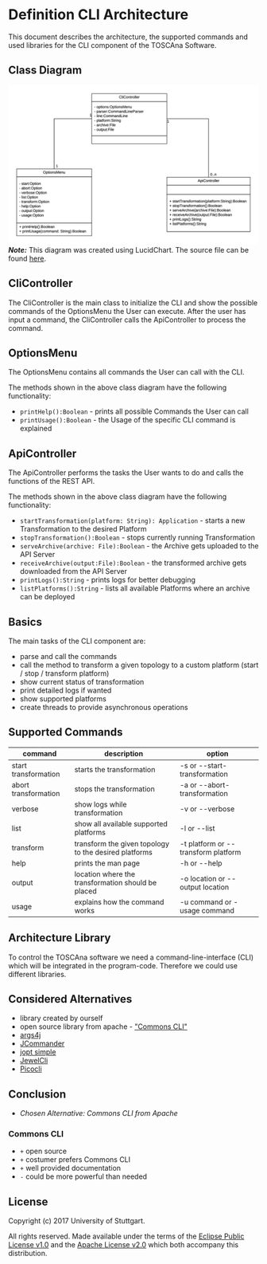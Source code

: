 # Definition CLI Architecture
This document describes the architecture, the supported commands and used libraries for the CLI component of the TOSCAna Software.

## Class Diagram
![Class Diagram](img/cli_class_diagram.png)
***Note:*** This diagram was created using LucidChart. The source file can be found [here](https://www.lucidchart.com/invitations/accept/6c4ca4c7-d79a-4fee-82ba-6a79e2971f39).

## CliController

The CliController is the main class to initialize the CLI and show the possible commands of the OptionsMenu the User can execute. After the user has input a command, the CliController calls the ApiController to process the command.

## OptionsMenu
The OptionsMenu contains all commands the User can call with the CLI.

The methods shown in the above class diagram have the following functionality:
* `printHelp():Boolean` - prints all possible Commands the User can call
* `printUsage():Boolean` - the Usage of the specific CLI command is explained

## ApiController
The ApiController performs the tasks the User wants to do and calls the functions of the REST API.

The methods shown in the above class diagram have the following functionality:
* `startTransformation(platform: String): Application` - starts a new Transformation to the desired Platform
* `stopTransformation():Boolean` - stops currently running Transformation
* `serveArchive(archive: File):Boolean` - the Archive gets uploaded to the API Server
* `receiveArchive(output:File):Boolean` - the transformed archive gets downloaded from the API Server
* `printLogs():String` - prints logs for better debugging
* `listPlatforms():String` - lists all available Platforms where an archive can be deployed

## Basics
The main tasks of the CLI component are:
- parse and call the commands
- call the method to transform a given topology to a custom platform (start / stop / transform platform)
- show current status of transformation
- print detailed logs if wanted
- show supported platforms
- create threads to provide asynchronous operations

## Supported Commands
| command | description | option |
|-----------------------|-----------------------|-------------------------------|
| start transformation | starts the transformation | -s or --start-transformation |
| abort transformation | stops the transformation | -a or --abort-transformation |
| verbose | show logs while transformation | -v or --verbose |
| list | show all available supported platforms | -l or --list |
| transform | transform the given topology to the desired platforms | -t platform or --transform platform |
| help | prints the man page | -h or --help |
| output | location where the transformation should be placed | -o location or --output location
| usage | explains how the command works | -u command or -usage command |

## Architecture Library
To control the TOSCAna software we need a command-line-interface (CLI) which will be integrated in the program-code. Therefore we could use different libraries.

## Considered Alternatives

* library created by ourself
* open source library from apache - ["Commons CLI"](https://commons.apache.org/proper/commons-cli/index.html)
* [args4j](https://github.com/kohsuke/args4j)
* [JCommander](https://github.com/cbeust/jcommander)
* [jopt simple](http://pholser.github.io/jopt-simple/examples.html)
* [JewelCli](http://jewelcli.lexicalscope.com/)
* [Picocli](https://github.com/remkop/picocli)


## Conclusion

* *Chosen Alternative: Commons CLI from Apache*

### Commons CLI

* `+` open source
* `+` costumer prefers Commons CLI
* `+` well provided documentation
* `-` could be more powerful than needed


## License

Copyright (c) 2017 University of Stuttgart.

All rights reserved. Made available under the terms of the [Eclipse Public License v1.0] and the [Apache License v2.0] which both accompany this distribution.

 [Apache License v2.0]: http://www.apache.org/licenses/LICENSE-2.0.html
 [Eclipse Public License v1.0]: http://www.eclipse.org/legal/epl-v10.html